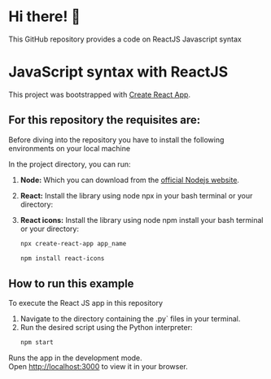 # Hi there! 👋

This GitHub repository provides a code on  ReactJS Javascript syntax

# JavaScript syntax with ReactJS 

This project was bootstrapped with [Create React App](https://github.com/facebook/create-react-app).

## For this repository the requisites are:

Before diving into the repository you have to install the following environments on your local machine

In the project directory, you can run:
1.  **Node:** Which you can download from the [official Nodejs website](https://nodejs.org/en/download).
2.  **React:** Install the library using node npx in your bash terminal or your directory:
3.  **React icons:** Install the library using node npm install your bash terminal or your directory:

    ```bash
    npx create-react-app app_name
    ```
    ```bash
    npm install react-icons
    ```
## How to run this example

To execute the React JS app in this repository

1.  Navigate to the directory containing the .py` files in your terminal.
2.  Run the desired script using the Python interpreter:
    ```bash
    npm start
    ```
Runs the app in the development mode.\
Open [http://localhost:3000](http://localhost:3000) to view it in your browser.
   
